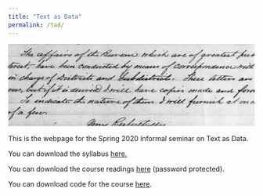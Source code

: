 ```yaml
---
title: "Text as Data"
permalink: /tad/
---
```


![tad_small](/assets/images/tad_small.png)

This is the webpage for the Spring 2020 informal seminar on Text as Data.

You can download the syllabus [here.](https://www.dropbox.com/s/otbbf65v754j7b3/TaD_Sp20%20web.pdf?dl=0)

You can download the course readings [here](https://www.dropbox.com/sh/ohneh3ss28g62mt/AABEGfNXJD00Rq78novLCicOa?dl=0) (password protected).

You can download code for the course [here](https://www.dropbox.com/sh/3qmoxpanbd1d6m1/AACpuSDG9yVCjoFiSi7q_w_Fa?dl=0).
